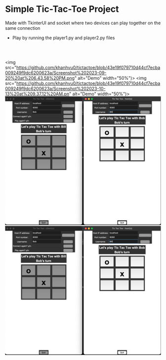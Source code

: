 # Simple Tic-Tac-Toe Project

Made with TkinterUI and socket where two devices can play together on the same connection

- Play by running the player1.py and player2.py files
<br />
<br />  
      
<img src="https://github.com/khanhvu0/tictactoe/blob/43e19f079710d44cf7ecba009249f9dc6200623a/Screenshot%202023-09-20%20at%206.43.58%20PM.png" alt="Demo" width="50%")>
<img src="https://github.com/khanhvu0/tictactoe/blob/43e19f079710d44cf7ecba009249f9dc6200623a/Screenshot%202023-10-13%20at%209.37.12%20AM.pn" alt="Demo" width="50%")>
![Demo](https://github.com/khanhvu0/tictactoe/blob/43e19f079710d44cf7ecba009249f9dc6200623a/Screenshot%202023-10-13%20at%209.37.12%20AM.png)
![Demo](https://github.com/khanhvu0/tictactoe/blob/43e19f079710d44cf7ecba009249f9dc6200623a/Screenshot%202023-10-13%20at%209.37.12%20AM.png)
